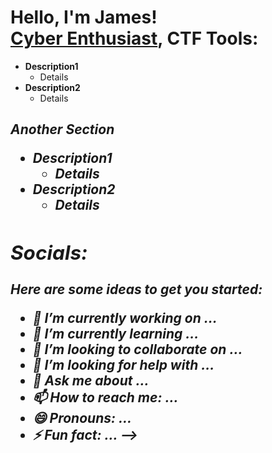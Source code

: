 <h1>Hello, I'm James! <br/><a href="https://github.com/jamesryla">Cyber Enthusiast</a>, <a https://tryhackme.com/p/ryla"

<h2>CTF Tools:</h2>

- <b>Description1</b>
  - Details
- <b>Description2</b>
  - Details <b><i>

<h2>Another Section

- <b>Description1</b>
  - Details
- <b>Description2</b>
  - Details <b><i>

<h2> Socials:</h2>

Here are some ideas to get you started:

- 🔭 I’m currently working on ...
- 🌱 I’m currently learning ...
- 👯 I’m looking to collaborate on ...
- 🤔 I’m looking for help with ...
- 💬 Ask me about ...
- 📫 How to reach me: ...
- 😄 Pronouns: ...
- ⚡ Fun fact: ...
-->
